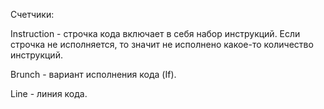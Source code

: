 ﻿Счетчики:

Instruction - строчка кода включает в себя набор инструкций. Если строчка не исполняется, то значит не исполнено какое-то количество инструкций.

Brunch - вариант исполнения кода (If).

Line - линия кода.
